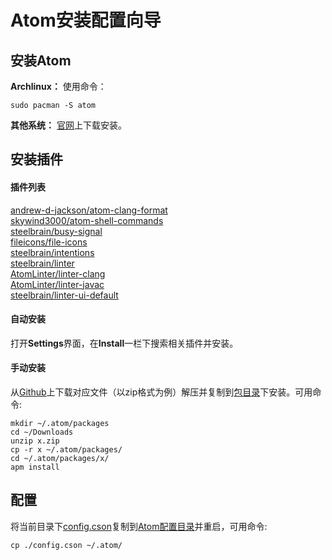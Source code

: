 # Atom安装配置向导

## 安装Atom
**Archlinux：** 使用命令：
```shell
sudo pacman -S atom
```
**其他系统：** [官网](https://atom.io/)上下载安装。

## 安装插件
#### 插件列表
[andrew-d-jackson/atom-clang-format](https://github.com/andrew-d-jackson/atom-clang-format)  
[skywind3000/atom-shell-commands](https://github.com/skywind3000/atom-shell-commands)  
[steelbrain/busy-signal](https://github.com/steelbrain/busy-signal)  
[fileicons/file-icons](https://github.com/file-icons/atom)  
[steelbrain/intentions](https://github.com/steelbrain/intentions)  
[steelbrain/linter](https://github.com/steelbrain/linter)  
[AtomLinter/linter-clang](https://github.com/AtomLinter/linter-clang)  
[AtomLinter/linter-javac](https://github.com/AtomLinter/linter-javac)  
[steelbrain/linter-ui-default](https://github.com/steelbrain/linter-ui-default)

#### 自动安装
打开**Settings**界面，在**Install**一栏下搜索相关插件并安装。

#### 手动安装
从[Github](https://github.com/)上下载对应文件（以zip格式为例）解压并复制到[包目录](~/.atom/packages)下安装。可用命令:

```shell
mkdir ~/.atom/packages
cd ~/Downloads
unzip x.zip
cp -r x ~/.atom/packages/
cd ~/.atom/packages/x/
apm install
```

## 配置
将当前目录下[config.cson](./config.cson)复制到[Atom配置目录](~/.atom)并重启，可用命令:

    cp ./config.cson ~/.atom/
